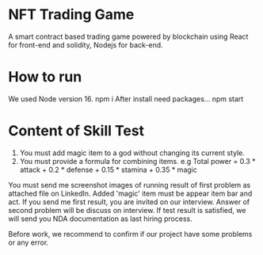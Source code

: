 # NFT Trading Game
A smart contract based trading game powered by blockchain using React for front-end and solidity, Nodejs for back-end.

# How to run
We used Node version 16.
npm i
After install need packages...
npm start

# Content of Skill Test
1. You must add magic item to a god without changing its current style.
2. You must provide a formula for combining items.
   e.g Total power = 0.3 * attack + 0.2 * defense + 0.15 * stamina + 0.35 * magic

You must send me screenshot images of running result of first problem as attached file on LinkedIn.
Added 'magic' item must be appear item bar and act.
If you send me first result, you are invited on our interview.
Answer of second problem will be discuss on interview.
If test result is satisfied, we will send you NDA documentation as last hiring process.

Before work, we recommend to confirm if our project have some problems or any error.

